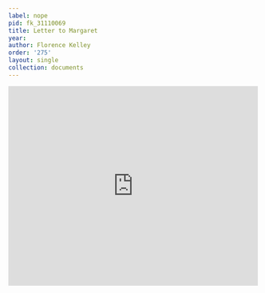 ```yaml
---
label: nope
pid: fk_31110069
title: Letter to Margaret
year:
author: Florence Kelley
order: '275'
layout: single
collection: documents
---
```

<iframe src="https://northwestern.app.box.com/embed/s/pfzjzqzzpgs62yyv0dws8w4pfq169rmh?sortColumn=date&view=list" width="500" height="400" frameborder="0" allowfullscreen webkitallowfullscreen msallowfullscreen></iframe>
